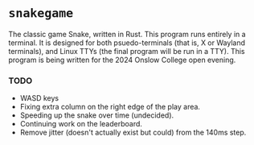# `snakegame`

The classic game Snake, written in Rust. This program runs entirely in a terminal. It is designed for both psuedo-terminals (that is, X or Wayland terminals), and Linux TTYs (the final program will be run in a TTY). This program is being written for the 2024 Onslow College open evening.

### TODO
- WASD keys
- Fixing extra column on the right edge of the play area.
- Speeding up the snake over time (undecided).
- Continuing work on the leaderboard.
- Remove jitter (doesn't actually exist but could) from the 140ms step.
